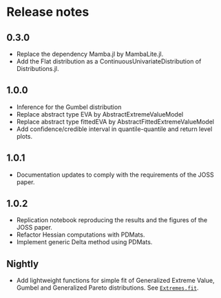 # Release notes

## 0.3.0
- Replace the dependency Mamba.jl by MambaLite.jl.
- Add the Flat distribution as a ContinuousUnivariateDistribution of Distributions.jl.

## 1.0.0
- Inference for the Gumbel distribution
- Replace abstract type EVA by AbstractExtremeValueModel
- Replace abstract type fittedEVA by AbstractFittedExtremeValueModel
- Add confidence/credible interval in quantile-quantile and return level plots.

## 1.0.1
- Documentation updates to comply with the requirements of the JOSS paper.

## 1.0.2
- Replication notebook reproducing the results and the figures of the JOSS paper.
- Refactor Hessian computations with PDMats.
- Implement generic Delta method using PDMats.

## Nightly
- Add lightweight functions for simple fit of Generalized Extreme Value, Gumbel and Generalized Pareto distributions. See [`Extremes.fit`](@ref). 